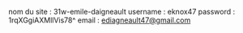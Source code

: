 nom du site : 31w-emile-daigneault
username : eknox47
password : 1rqXGgiAXMllVis78^
email : ediagneault47@gmail.com